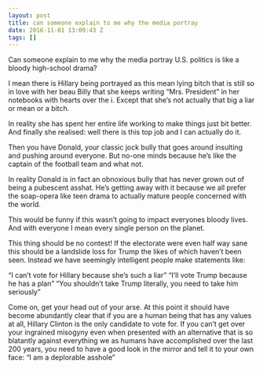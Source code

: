 ```yaml
---
layout: post
title: can someone explain to me why the media portray
date: 2016-11-01 13:09:43 Z
tags: []
---
```

Can someone explain to me why the media portray U.S. politics is like a bloody high-school drama?

I mean there is Hillary being portrayed as this mean lying bitch that is still so in love with her beau Billy that she keeps writing “Mrs. President” in her notebooks with hearts over the i. Except that she’s not actually that big a liar or mean or a bitch.

In reality she has spent her entire life working to make things just bit better. And finally she realised: well there is this top job and I can actually do it.

Then you have Donald, your classic jock bully that goes around insulting and pushing around everyone. But no-one minds because he’s like the captain of the football team and what not.

In reality Donald is in fact an obnoxious bully that has never grown out of being a pubescent asshat. He’s getting away with it because we all prefer the soap-opera like teen drama to actually mature people concerned with the world.

This would be funny if this wasn’t going to impact everyones bloody lives. And with everyone I mean every single person on the planet.

This thing should be no contest! If the electorate were even half way sane this should be a landslide loss for Trump the likes of which haven’t been seen. Instead we have seemingly intelligent people make statements like:

“I can’t vote for Hillary because she’s such a liar” “I’ll vote Trump because he has a plan” “You shouldn’t take Trump literally, you need to take him seriously”

Come on, get your head out of your arse. At this point it should have become abundantly clear that if you are a human being that has any values at all, Hillary Clinton is the only candidate to vote for. If you can’t get over your ingrained misogyny even when presented with an alternative that is so blatantly against everything we as humans have accomplished over the last 200 years, you need to have a good look in the mirror and tell it to your own face: “I am a deplorable asshole”
